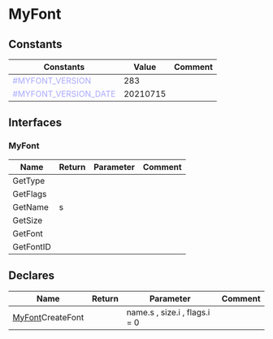
# MyFont

## Constants

|Constants|Value|Comment|
| --- | --- | --- |
|<span style="color:#AAAAFF">\#MYFONT\_VERSION</span>| 283||
|<span style="color:#AAAAFF">\#MYFONT\_VERSION\_DATE</span>| 20210715||


## Interfaces


### MyFont
|Name|Return|Parameter|Comment|
| --- | --- | --- | --- |
|GetType||||
|GetFlags||||
|GetName|s|||
|GetSize||||
|GetFont||||
|GetFontID||||


## Declares

|Name|Return|Parameter|Comment|
| --- | --- | --- | --- |
|[MyFont](#MyFont)CreateFont||name.s , size.i , flags.i = 0||



